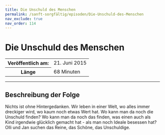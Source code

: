 ```yaml
---
title: Die Unschuld des Menschen
permalink: /sanft-sorgfältig/episoden/Die-Unschuld-des-Menschen
nav_exclude: true
nav_order: 114
---
```


# Die Unschuld des Menschen
<table class="resp-table dcf-table dcf-table-responsive dcf-table-bordered dcf-table-striped dcf-w-100%">
                    <tbody>
                        <tr>
                            <th scope="row">Veröffentlich am:</th>
                            <td data-label="Veröffentlich am:">21. Juni 2015</td>
                        </tr>
                        <tr>
                            <th scope="row">Länge </th>
                            <td data-label="Länge ">68 Minuten</td>
                        </tr></tbody>
                </table>

***

## Beschreibung der Folge

<div>
Nichts ist ohne Hintergedanken. Wir leben in einer Welt, wo alles immer dreckiger wird, wo kaum noch etwas Wert hat. Wo kann man da noch die Unschuld finden? Wo kann man da noch das finden, was einen auch als Kind irgendwie glücklich gemacht hat - als man noch Ideale besessen hat? Olli und Jan suchen das Reine, das Schöne, das Unschuldige.  
</div>

